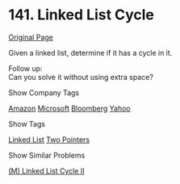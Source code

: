 # 141. Linked List Cycle

[Original Page](https://leetcode.com/problems/linked-list-cycle/)

Given a linked list, determine if it has a cycle in it.

Follow up:  
Can you solve it without using extra space?

<div>

<div id="company_tags" class="btn btn-xs btn-warning">Show Company Tags</div>

<span class="hidebutton">[Amazon](/company/amazon/) [Microsoft](/company/microsoft/) [Bloomberg](/company/bloomberg/) [Yahoo](/company/yahoo/)</span></div>

<div>

<div id="tags" class="btn btn-xs btn-warning">Show Tags</div>

<span class="hidebutton">[Linked List](/tag/linked-list/) [Two Pointers](/tag/two-pointers/)</span></div>

<div>

<div id="similar" class="btn btn-xs btn-warning">Show Similar Problems</div>

<span class="hidebutton">[(M) Linked List Cycle II](/problems/linked-list-cycle-ii/)</span></div>
